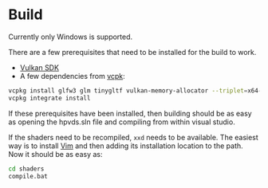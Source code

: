 # Build

Currently only Windows is supported.

There are a few prerequisites that need to be installed for the build to work.

- [Vulkan SDK](https://vulkan.lunarg.com/sdk/home#windows)
- A few dependencies from [vcpk](https://github.com/microsoft/vcpkg):
```bash
vcpkg install glfw3 glm tinygltf vulkan-memory-allocator --triplet=x64-windows
vcpkg integrate install
```

If these prerequisites have been installed, then building should be as easy as opening the hpvds.sln file
and compiling from within visual studio.

If the shaders need to be recompiled, `xxd` needs to be available.
The easiest way is to install [Vim](https://www.vim.org/) and then adding its installation location to the path.
Now it should be as easy as:

```bash
cd shaders
compile.bat
```
